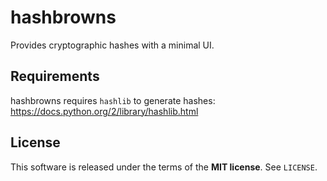 hashbrowns
==========
Provides cryptographic hashes with a minimal UI.

Requirements
------------
hashbrowns requires `hashlib` to generate hashes:
https://docs.python.org/2/library/hashlib.html

License
-------
This software is released under the terms of the **MIT license**. See `LICENSE`.

